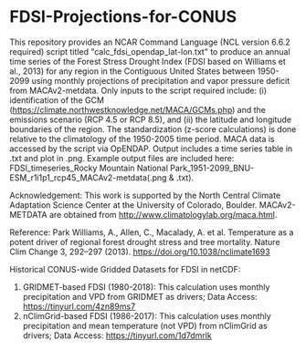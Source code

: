 # FDSI-Projections-for-CONUS
This repository provides an NCAR Command Language (NCL version 6.6.2 required) script titled "calc_fdsi_opendap_lat-lon.txt" to produce an annual time series of the Forest Stress Drought Index (FDSI based on Williams et al., 2013) for any region in the Contiguous United States between 1950-2099 using monthly projections of precipitation and vapor pressure deficit from MACAv2-metdata. Only inputs to the script required include: (i) identification of the GCM (https://climate.northwestknowledge.net/MACA/GCMs.php) and the emissions scenario (RCP 4.5 or RCP 8.5), and (ii) the latitude and longitude boundaries of the region. The standardization (z-score calculations) is done relative to the climatology of the 1950-2005 time period. MACA data is accessed by the script via OpENDAP. Output includes a time series table in .txt and plot in .png. Example output files are included here: FDSI_timeseries_Rocky Mountain National Park_1951-2099_BNU-ESM_r1i1p1_rcp45_MACAv2-metdata(.png & .txt). 

Acknowledgement: This work is supported by the North Central Climate Adaptation Science Center at the University of Colorado, Boulder. MACAv2-METDATA are obtained from http://www.climatologylab.org/maca.html.

Reference: Park Williams, A., Allen, C., Macalady, A. et al. Temperature as a potent driver of regional forest drought stress and tree mortality. Nature Clim Change 3, 292–297 (2013). https://doi.org/10.1038/nclimate1693

Historical CONUS-wide Gridded Datasets for FDSI in netCDF:
1. GRIDMET-based FDSI (1980-2018): This calculation uses monthly precipitation and VPD from GRIDMET as drivers; Data Access: https://tinyurl.com/4zn89ms7
2. nClimGrid-based FDSI (1986-2017): This calculation uses monthly precipitation and mean temperature (not VPD) from nClimGrid as drivers; Data Access: https://tinyurl.com/1d7dmrlk


